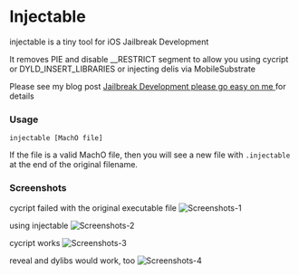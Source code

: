 # Injectable
injectable is a tiny tool for iOS Jailbreak Development

It removes PIE and disable __RESTRICT segment to allow you using cycript or DYLD_INSERT_LIBRARIES or injecting delis via MobileSubstrate

Please see my blog post [Jailbreak Development please go easy on me ](https://blog.0xbbc.com/2016/10/jailbreak-development-please-go-easy-on-me/) for details

### Usage

```injectable [MachO file]```

If the file is a valid MachO file, then you will see a new file with ```.injectable``` at the end of the original filename. 

### Screenshots
cycript failed with the original executable file
![Screenshots-1](https://raw.githubusercontent.com/BlueCocoa/injectable/master/screenshot-1.png)

using injectable
![Screenshots-2](https://raw.githubusercontent.com/BlueCocoa/injectable/master/screenshot-2.png)

cycript works
![Screenshots-3](https://raw.githubusercontent.com/BlueCocoa/injectable/master/screenshot-3.png)

reveal and dylibs would work, too
![Screenshots-4](https://raw.githubusercontent.com/BlueCocoa/injectable/master/screenshot-4.png)
